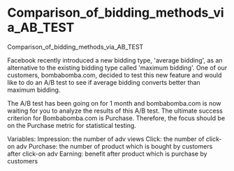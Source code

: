 # Comparison_of_bidding_methods_via_AB_TEST
Comparison_of_bidding_methods_via_AB_TEST


Facebook recently introduced a new bidding type, 'average bidding', as an alternative to the existing bidding type called 'maximum bidding'. One of our customers, bombabomba.com, decided to test this new feature and would like to do an A/B test to see if average bidding converts better than maximum bidding.

The A/B test has been going on for 1 month and bombabomba.com is now waiting for you to analyze the results of this A/B test. The ultimate success criterion for Bombabomba.com is Purchase. Therefore, the focus should be on the Purchase metric for statistical testing.

Variables:
Impression: the number of adv views
Click: the number of click-on adv
Purchase: the number of product which is bought by customers after click-on adv
Earning: benefit after product which is purchase by customers
